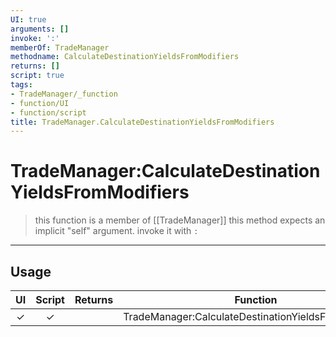 ```yaml
---
UI: true
arguments: []
invoke: ':'
memberOf: TradeManager
methodname: CalculateDestinationYieldsFromModifiers
returns: []
script: true
tags:
- TradeManager/_function
- function/UI
- function/script
title: TradeManager.CalculateDestinationYieldsFromModifiers
---
```

# TradeManager:CalculateDestinationYieldsFromModifiers
> this function is a member of [[TradeManager]]
> this method expects an implicit "self" argument. invoke it with `:`
-----
## Usage
|  UI | Script | Returns | Function | Arguments |
|:---:|:------:|-------:|:--------:|:---------|
|✓|✓||TradeManager:CalculateDestinationYieldsFromModifiers||
